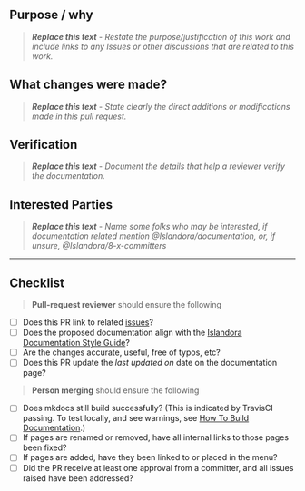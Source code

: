 ## Purpose / why

> _**Replace this text** - Restate the purpose/justification of this work and include links to any Issues or other discussions that are related to this work._

## What changes were made?

> _**Replace this text** - State clearly the direct additions or modifications made in this pull request._

## Verification

> _**Replace this text** - Document the details that help a reviewer verify the documentation._

## Interested Parties


> _**Replace this text** - Name some folks who may be interested, if documentation related mention @Islandora/documentation, or, if unsure, @Islandora/8-x-committers_

---

## Checklist

> __Pull-request reviewer__ should ensure the following

* [ ] Does this PR link to related [issues](https://github.com/Islandora/documentation/issues/)?
* [ ] Does the proposed documentation align with the [Islandora Documentation Style Guide](https://islandora.github.io/documentation/contributing/docs_style_guide/)?
* [ ] Are the changes accurate, useful, free of typos, etc?
* [ ] Does this PR update the _last updated on_ date on the documentation page?

> __Person merging__ should ensure the following
* [ ] Does mkdocs still build successfully? (This is indicated by TravisCI passing. To test locally, and see warnings, see [How To Build Documentation](https://islandora.github.io/documentation/technical-documentation/docs-build/).)
* [ ] If pages are renamed or removed, have all internal links to those pages been fixed?
* [ ] If pages are added, have they been linked to or placed in the menu?
* [ ] Did the PR receive at least one approval from a committer, and all issues raised have been addressed?
